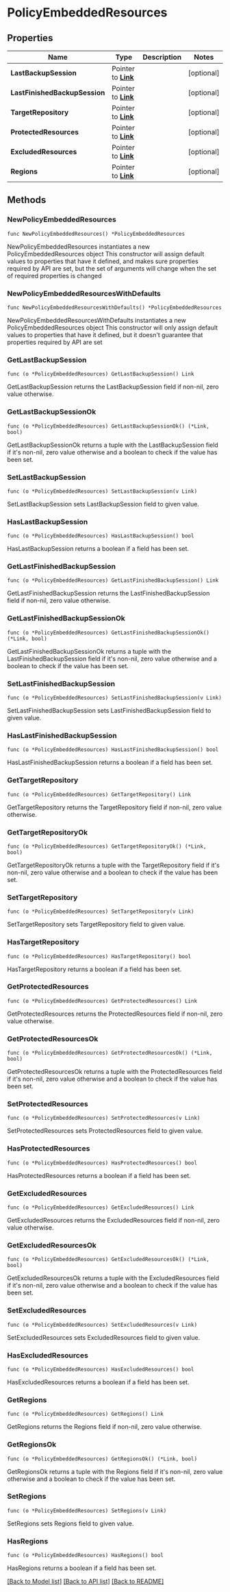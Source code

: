 # PolicyEmbeddedResources

## Properties

Name | Type | Description | Notes
------------ | ------------- | ------------- | -------------
**LastBackupSession** | Pointer to [**Link**](Link.md) |  | [optional] 
**LastFinishedBackupSession** | Pointer to [**Link**](Link.md) |  | [optional] 
**TargetRepository** | Pointer to [**Link**](Link.md) |  | [optional] 
**ProtectedResources** | Pointer to [**Link**](Link.md) |  | [optional] 
**ExcludedResources** | Pointer to [**Link**](Link.md) |  | [optional] 
**Regions** | Pointer to [**Link**](Link.md) |  | [optional] 

## Methods

### NewPolicyEmbeddedResources

`func NewPolicyEmbeddedResources() *PolicyEmbeddedResources`

NewPolicyEmbeddedResources instantiates a new PolicyEmbeddedResources object
This constructor will assign default values to properties that have it defined,
and makes sure properties required by API are set, but the set of arguments
will change when the set of required properties is changed

### NewPolicyEmbeddedResourcesWithDefaults

`func NewPolicyEmbeddedResourcesWithDefaults() *PolicyEmbeddedResources`

NewPolicyEmbeddedResourcesWithDefaults instantiates a new PolicyEmbeddedResources object
This constructor will only assign default values to properties that have it defined,
but it doesn't guarantee that properties required by API are set

### GetLastBackupSession

`func (o *PolicyEmbeddedResources) GetLastBackupSession() Link`

GetLastBackupSession returns the LastBackupSession field if non-nil, zero value otherwise.

### GetLastBackupSessionOk

`func (o *PolicyEmbeddedResources) GetLastBackupSessionOk() (*Link, bool)`

GetLastBackupSessionOk returns a tuple with the LastBackupSession field if it's non-nil, zero value otherwise
and a boolean to check if the value has been set.

### SetLastBackupSession

`func (o *PolicyEmbeddedResources) SetLastBackupSession(v Link)`

SetLastBackupSession sets LastBackupSession field to given value.

### HasLastBackupSession

`func (o *PolicyEmbeddedResources) HasLastBackupSession() bool`

HasLastBackupSession returns a boolean if a field has been set.

### GetLastFinishedBackupSession

`func (o *PolicyEmbeddedResources) GetLastFinishedBackupSession() Link`

GetLastFinishedBackupSession returns the LastFinishedBackupSession field if non-nil, zero value otherwise.

### GetLastFinishedBackupSessionOk

`func (o *PolicyEmbeddedResources) GetLastFinishedBackupSessionOk() (*Link, bool)`

GetLastFinishedBackupSessionOk returns a tuple with the LastFinishedBackupSession field if it's non-nil, zero value otherwise
and a boolean to check if the value has been set.

### SetLastFinishedBackupSession

`func (o *PolicyEmbeddedResources) SetLastFinishedBackupSession(v Link)`

SetLastFinishedBackupSession sets LastFinishedBackupSession field to given value.

### HasLastFinishedBackupSession

`func (o *PolicyEmbeddedResources) HasLastFinishedBackupSession() bool`

HasLastFinishedBackupSession returns a boolean if a field has been set.

### GetTargetRepository

`func (o *PolicyEmbeddedResources) GetTargetRepository() Link`

GetTargetRepository returns the TargetRepository field if non-nil, zero value otherwise.

### GetTargetRepositoryOk

`func (o *PolicyEmbeddedResources) GetTargetRepositoryOk() (*Link, bool)`

GetTargetRepositoryOk returns a tuple with the TargetRepository field if it's non-nil, zero value otherwise
and a boolean to check if the value has been set.

### SetTargetRepository

`func (o *PolicyEmbeddedResources) SetTargetRepository(v Link)`

SetTargetRepository sets TargetRepository field to given value.

### HasTargetRepository

`func (o *PolicyEmbeddedResources) HasTargetRepository() bool`

HasTargetRepository returns a boolean if a field has been set.

### GetProtectedResources

`func (o *PolicyEmbeddedResources) GetProtectedResources() Link`

GetProtectedResources returns the ProtectedResources field if non-nil, zero value otherwise.

### GetProtectedResourcesOk

`func (o *PolicyEmbeddedResources) GetProtectedResourcesOk() (*Link, bool)`

GetProtectedResourcesOk returns a tuple with the ProtectedResources field if it's non-nil, zero value otherwise
and a boolean to check if the value has been set.

### SetProtectedResources

`func (o *PolicyEmbeddedResources) SetProtectedResources(v Link)`

SetProtectedResources sets ProtectedResources field to given value.

### HasProtectedResources

`func (o *PolicyEmbeddedResources) HasProtectedResources() bool`

HasProtectedResources returns a boolean if a field has been set.

### GetExcludedResources

`func (o *PolicyEmbeddedResources) GetExcludedResources() Link`

GetExcludedResources returns the ExcludedResources field if non-nil, zero value otherwise.

### GetExcludedResourcesOk

`func (o *PolicyEmbeddedResources) GetExcludedResourcesOk() (*Link, bool)`

GetExcludedResourcesOk returns a tuple with the ExcludedResources field if it's non-nil, zero value otherwise
and a boolean to check if the value has been set.

### SetExcludedResources

`func (o *PolicyEmbeddedResources) SetExcludedResources(v Link)`

SetExcludedResources sets ExcludedResources field to given value.

### HasExcludedResources

`func (o *PolicyEmbeddedResources) HasExcludedResources() bool`

HasExcludedResources returns a boolean if a field has been set.

### GetRegions

`func (o *PolicyEmbeddedResources) GetRegions() Link`

GetRegions returns the Regions field if non-nil, zero value otherwise.

### GetRegionsOk

`func (o *PolicyEmbeddedResources) GetRegionsOk() (*Link, bool)`

GetRegionsOk returns a tuple with the Regions field if it's non-nil, zero value otherwise
and a boolean to check if the value has been set.

### SetRegions

`func (o *PolicyEmbeddedResources) SetRegions(v Link)`

SetRegions sets Regions field to given value.

### HasRegions

`func (o *PolicyEmbeddedResources) HasRegions() bool`

HasRegions returns a boolean if a field has been set.


[[Back to Model list]](../README.md#documentation-for-models) [[Back to API list]](../README.md#documentation-for-api-endpoints) [[Back to README]](../README.md)


